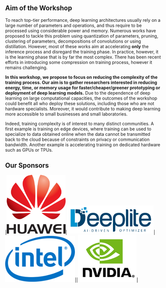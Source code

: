 ## Aim of the Workshop

To reach top-tier performance, deep learning architectures usually rely on a large number of parameters and operations, and thus require to be processed using considerable power and memory. Numerous works have proposed to tackle this problem using quantization of parameters, pruning, clustering of parameters, decompositions of convolutions or using distillation. However, most of these works aim at accelerating **only** the inference process and disregard the training phase. In practice, however, it is the learning phase that is by far the most complex. There has been recent efforts in introducing some compression on training process, however it remains challenging.

**In this workshop, we propose to focus on reducing the complexity of the training process. Our aim is to gather researchers interested in reducing energy, time, or memory usage for faster/cheaper/greener prototyping or deployment of deep learning models.** Due to the dependence of deep learning on large computational capacities, the outcomes of the workshop could benefit all who deploy these solutions, including those who are not hardware specialists. Moreover, it would contribute to making deep learning more accessible to small businesses and small laboratories.

Indeed, training complexity is of interest to many distinct communities. A first example is training on edge devices, where training can be used to specialize to data obtained online when the data cannot be transmitted back to the cloud because of constraints on privacy or communication bandwidth. Another example is accelerating training on dedicated hardware such as GPUs or TPUs.


## Our Sponsors

|<img src="/logo_pictures/huawei.png" alt="" width="190"/>|<img src="/logo_pictures/deeplite.png" alt="" width="280"/>|<img src="/logo_pictures/intel.png" alt="" width="225"/>||<img src="/logo_pictures/nvidia.png" alt="" width="190"/>|
